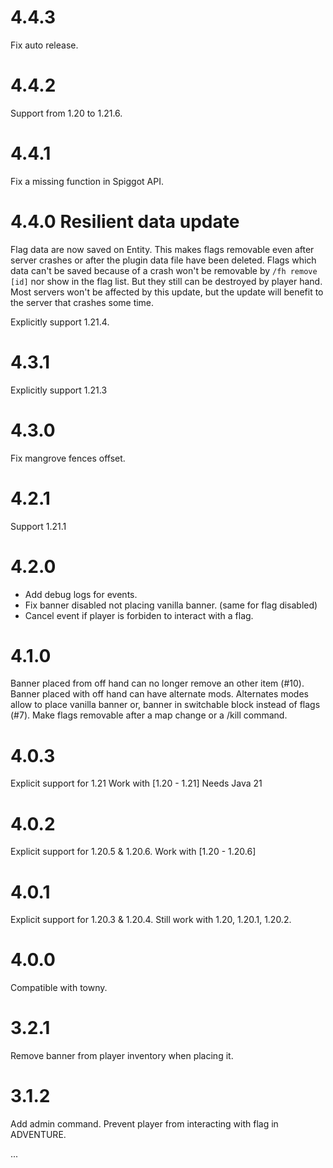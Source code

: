 # 4.4.3
Fix auto release.

# 4.4.2
Support from 1.20 to 1.21.6.

# 4.4.1
Fix a missing function in Spiggot API.

# 4.4.0 Resilient data update

Flag data are now saved on Entity.
This makes flags removable even after server crashes or after the plugin data file have been deleted.
Flags which data can't be saved because of a crash won't be removable by `/fh remove [id]` nor show in the flag list. But they still can be destroyed by player hand.
Most servers won't be affected by this update, but the update will benefit to the server that crashes some time.

Explicitly support 1.21.4.

# 4.3.1
Explicitly support 1.21.3

# 4.3.0
Fix mangrove fences offset.

# 4.2.1
Support 1.21.1

# 4.2.0
- Add debug logs for events.
- Fix banner disabled not placing vanilla banner. (same for flag disabled)
- Cancel event if player is forbiden to interact with a flag.

# 4.1.0
Banner placed from off hand can no longer remove an other item (#10).
Banner placed with off hand can have alternate mods. Alternates modes allow to place vanilla banner or, banner in switchable block instead of flags (#7).
Make flags removable after a map change or a /kill command.

# 4.0.3
Explicit support for 1.21
Work with [1.20 - 1.21]
Needs Java 21

# 4.0.2
Explicit support for 1.20.5 & 1.20.6.
Work with [1.20 - 1.20.6]

# 4.0.1

Explicit support for 1.20.3 & 1.20.4.
Still work with 1.20, 1.20.1, 1.20.2.

# 4.0.0

Compatible with towny.

# 3.2.1

Remove banner from player inventory when placing it.

# 3.1.2

Add admin command.
Prevent player from interacting with flag in ADVENTURE.

...